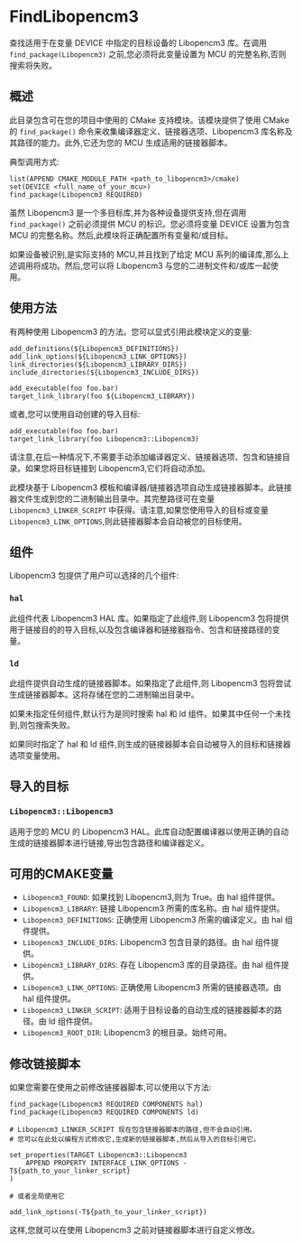 # FindLibopencm3

查找适用于在变量 DEVICE 中指定的目标设备的 Libopencm3 库。在调用 `find_package(Libopencm3)` 之前,您必须将此变量设置为 MCU 的完整名称,否则搜索将失败。

## 概述

此目录包含可在您的项目中使用的 CMake 支持模块。该模块提供了使用 CMake 的 `find_package()` 命令来收集编译器定义、链接器选项、Libopencm3 库名称及其路径的能力。此外,它还为您的 MCU 生成适用的链接器脚本。

典型调用方式:

```plaintext
list(APPEND CMAKE_MODULE_PATH <path_to_libopencm3>/cmake)
set(DEVICE <full_name_of_your_mcu>)
find_package(Libopencm3 REQUIRED)
```

虽然 Libopencm3 是一个多目标库,并为各种设备提供支持,但在调用 `find_package()` 之前必须提供 MCU 的标识。您必须将变量 DEVICE 设置为包含 MCU 的完整名称。然后,此模块将正确配置所有变量和/或目标。

如果设备被识别,是实际支持的 MCU,并且找到了给定 MCU 系列的编译库,那么上述调用将成功。然后,您可以将 Libopencm3 与您的二进制文件和/或库一起使用。

## 使用方法

有两种使用 Libopencm3 的方法。您可以显式引用此模块定义的变量:

```plaintext
add_definitions(${Libopencm3_DEFINITIONS})
add_link_options(${Libopencm3_LINK_OPTIONS})
link_directories(${Libopencm3_LIBRARY_DIRS})
include_directories(${Libopencm3_INCLUDE_DIRS})

add_executable(foo foo.bar)
target_link_library(foo ${Libopencm3_LIBRARY})
```

或者,您可以使用自动创建的导入目标:

```plaintext
add_executable(foo foo.bar)
target_link_library(foo Libopencm3::Libopencm3)
```

请注意,在后一种情况下,不需要手动添加编译器定义、链接器选项、包含和链接目录。如果您将目标链接到 Libopencm3,它们将自动添加。

此模块基于 Libopencm3 模板和编译器/链接器选项自动生成链接器脚本。此链接器文件生成到您的二进制输出目录中。其完整路径可在变量 `Libopencm3_LINKER_SCRIPT` 中获得。请注意,如果您使用导入的目标或变量 `Libopencm3_LINK_OPTIONS`,则此链接器脚本会自动被您的目标使用。

## 组件

Libopencm3 包提供了用户可以选择的几个组件:

### `hal`

此组件代表 Libopencm3 HAL 库。如果指定了此组件,则 Libopencm3 包将提供用于链接目的的导入目标,以及包含编译器和链接器指令、包含和链接路径的变量。

### `ld`

此组件提供自动生成的链接器脚本。如果指定了此组件,则 Libopencm3 包将尝试生成链接器脚本。这将存储在您的二进制输出目录中。

如果未指定任何组件,默认行为是同时搜索 hal 和 ld 组件。如果其中任何一个未找到,则包搜索失败。

如果同时指定了 hal 和 ld 组件,则生成的链接器脚本会自动被导入的目标和链接器选项变量使用。

## 导入的目标

### `Libopencm3::Libopencm3`

适用于您的 MCU 的 Libopencm3 HAL。此库自动配置编译器以使用正确的自动生成的链接器脚本进行链接,导出包含路径和编译器定义。

## 可用的CMAKE变量

- `Libopencm3_FOUND`: 如果找到 Libopencm3,则为 True。由 hal 组件提供。
- `Libopencm3_LIBRARY`: 链接 Libopencm3 所需的库名称。由 hal 组件提供。
- `Libopencm3_DEFINITIONS`: 正确使用 Libopencm3 所需的编译定义。由 hal 组件提供。
- `Libopencm3_INCLUDE_DIRS`: Libopencm3 包含目录的路径。由 hal 组件提供。
- `Libopencm3_LIBRARY_DIRS`: 存在 Libopencm3 库的目录路径。由 hal 组件提供。
- `Libopencm3_LINK_OPTIONS`: 正确使用 Libopencm3 所需的链接器选项。由 hal 组件提供。
- `Libopencm3_LINKER_SCRIPT`: 适用于目标设备的自动生成的链接器脚本的路径。由 ld 组件提供。
- `Libopencm3_ROOT_DIR`: Libopencm3 的根目录。始终可用。


## 修改链接脚本

如果您需要在使用之前修改链接器脚本,可以使用以下方法:

```plaintext
find_package(Libopencm3 REQUIRED COMPONENTS hal)
find_package(Libopencm3 REQUIRED COMPONENTS ld)

# Libopencm3_LINKER_SCRIPT 现在包含链接器脚本的路径,但不会自动引用。
# 您可以在此处以编程方式修改它,生成新的链接器脚本,然后从导入的目标引用它。

set_properties(TARGET Libopencm3::Libopencm3
    APPEND PROPERTY INTERFACE_LINK_OPTIONS -T${path_to_your_linker_script}
)

# 或者全局使用它

add_link_options(-T${path_to_your_linker_script})
```

这样,您就可以在使用 Libopencm3 之前对链接器脚本进行自定义修改。